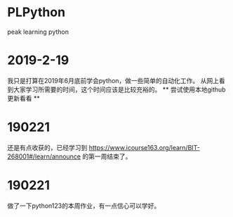# PLPython
peak learning python
# 2019-2-19
我只是打算在2019年6月底前学会python，做一些简单的自动化工作。
从网上看到大家学习所需要的时间，这个时间应该是比较充裕的。
** 尝试使用本地github更新看看 **
# 190221
还是有点收获的，已经学习到 https://www.icourse163.org/learn/BIT-268001#/learn/announce 的第一周结束了。
# 190221
做了一下python123的本周作业，有一点信心可以学好。